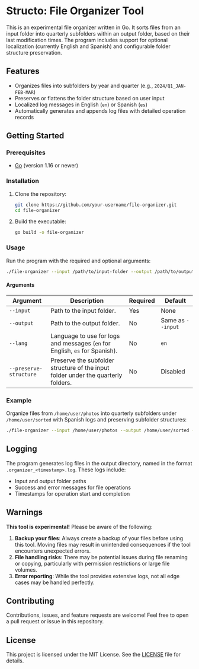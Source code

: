 # Structo: File Organizer Tool

This is an experimental file organizer written in Go. It sorts files from an input folder into quarterly subfolders within an output folder, based on their last modification times. The program includes support for optional localization (currently English and Spanish) and configurable folder structure preservation.

## Features

- Organizes files into subfolders by year and quarter (e.g., `2024/Q1_JAN-FEB-MAR`)
- Preserves or flattens the folder structure based on user input
- Localized log messages in English (`en`) or Spanish (`es`)
- Automatically generates and appends log files with detailed operation records

## Getting Started

### Prerequisites

- [Go](https://golang.org/) (version 1.16 or newer)

### Installation

1. Clone the repository:

   ```bash
   git clone https://github.com/your-username/file-organizer.git
   cd file-organizer
   ```

2. Build the executable:
   ```bash
   go build -o file-organizer
   ```

### Usage

Run the program with the required and optional arguments:

```bash
./file-organizer --input /path/to/input-folder --output /path/to/output-folder --lang en --preserve-structure
```

#### Arguments

| Argument               | Description                                                                       | Required | Default           |
| ---------------------- | --------------------------------------------------------------------------------- | -------- | ----------------- |
| `--input`              | Path to the input folder.                                                         | Yes      | None              |
| `--output`             | Path to the output folder.                                                        | No       | Same as `--input` |
| `--lang`               | Language to use for logs and messages (`en` for English, `es` for Spanish).       | No       | `en`              |
| `--preserve-structure` | Preserve the subfolder structure of the input folder under the quarterly folders. | No       | Disabled          |

### Example

Organize files from `/home/user/photos` into quarterly subfolders under `/home/user/sorted` with Spanish logs and preserving subfolder structures:

```bash
./file-organizer --input /home/user/photos --output /home/user/sorted --lang es --preserve-structure
```

## Logging

The program generates log files in the output directory, named in the format `.organizer_<timestamp>.log`. These logs include:

- Input and output folder paths
- Success and error messages for file operations
- Timestamps for operation start and completion

## Warnings

**This tool is experimental!** Please be aware of the following:

1. **Backup your files**: Always create a backup of your files before using this tool. Moving files may result in unintended consequences if the tool encounters unexpected errors.
2. **File handling risks**: There may be potential issues during file renaming or copying, particularly with permission restrictions or large file volumes.
3. **Error reporting**: While the tool provides extensive logs, not all edge cases may be handled perfectly.

## Contributing

Contributions, issues, and feature requests are welcome! Feel free to open a pull request or issue in this repository.

## License

This project is licensed under the MIT License. See the [LICENSE](LICENSE) file for details.

